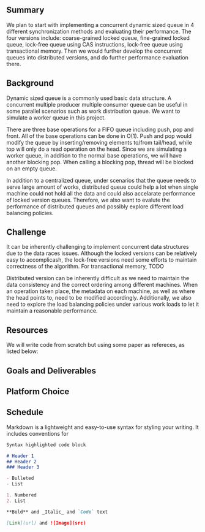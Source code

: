 ## Summary

We plan to start with implementing a concurrent dynamic sized queue in 4 different synchronization methods and evaluating their performance. The four versions include: coarse-grained locked queue, fine-grained locked queue, lock-free queue using CAS instructions, lock-free queue using transactional memory. Then we would further develop the concurrent queues into distributed versions, and do further performance evaluation there.

## Background

Dynamic sized queue is a commonly used basic data structure. A concurrent multiple producer multiple consumer queue can be useful in some parallel scenarios such as work distribution queue. We want to simulate a worker queue in this project.

There are three base operations for a FIFO queue including push, pop and front. All of the base operations can be done in O(1). Push and pop would modify the queue by inserting/removing elements to/from tail/head, while top will only do a read operation on the head. Since we are simulating a worker queue, in addition to the normal base operations, we will have another blocking pop. When calling a blocking pop, thread will be blocked on an empty queue.

In addition to a centralized queue, under scenarios that the queue needs to serve large amount of works, distributed queue could help a lot when single machine could not hold all the data and could also accelarate performance of locked version queues. Therefore, we also want to evalute the performance of distributed queues and possibly explore different load balancing policies.

## Challenge

It can be inherently challenging to implement concurrent data structures due to the data races issues. Although the locked versions can be relatively easy to accomplicash, the lock-free versions need some efforts to maintain correctness of the algorithm. For transactional memory, TODO

Distributed version can be inherently difficult as we need to maintain the data consistency and the correct ordering among different machines. When an operation taken place, the metadata on each machine, as well as where the head points to, need to be modified accordingly. Additionally, we also need to explore the load balancing policies under various work loads to let it maintain a reasonable performance.

## Resources

We will write code from scratch but using some paper as refereces, as listed below:

## Goals and Deliverables
## Platform Choice
## Schedule

Markdown is a lightweight and easy-to-use syntax for styling your writing. It includes conventions for

```markdown
Syntax highlighted code block

# Header 1
## Header 2
### Header 3

- Bulleted
- List

1. Numbered
2. List

**Bold** and _Italic_ and `Code` text

[Link](url) and ![Image](src)
```

